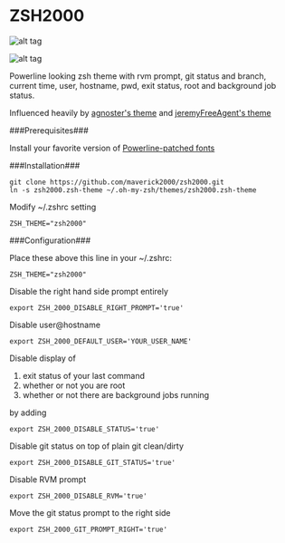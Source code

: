 ZSH2000
======

![alt tag](https://raw.githubusercontent.com/maverick2000/zsh2000/master/demo.png)

![alt tag](https://raw.githubusercontent.com/maverick2000/zsh2000/master/demo2.png)

Powerline looking zsh theme with rvm prompt, git status and branch, current time, user, hostname, pwd, exit status, root and background job status.

Influenced heavily by [agnoster's theme](https://gist.github.com/3712874) and [jeremyFreeAgent's theme](https://github.com/jeremyFreeAgent/oh-my-zsh-powerline-theme)

###Prerequisites###

Install your favorite version of
[Powerline-patched fonts](https://github.com/Lokaltog/powerline-fonts)

###Installation###

    git clone https://github.com/maverick2000/zsh2000.git
    ln -s zsh2000.zsh-theme ~/.oh-my-zsh/themes/zsh2000.zsh-theme

Modify ~/.zshrc setting

    ZSH_THEME="zsh2000"

###Configuration###

Place these above this line in your ~/.zshrc:

    ZSH_THEME="zsh2000"

Disable the right hand side prompt entirely

    export ZSH_2000_DISABLE_RIGHT_PROMPT='true'

Disable user@hostname

    export ZSH_2000_DEFAULT_USER='YOUR_USER_NAME'

Disable display of

1. exit status of your last command
2. whether or not you are root
3. whether or not there are background jobs running

by adding

    export ZSH_2000_DISABLE_STATUS='true'

Disable git status on top of plain git clean/dirty

    export ZSH_2000_DISABLE_GIT_STATUS='true'

Disable RVM prompt

    export ZSH_2000_DISABLE_RVM='true'

Move the git status prompt to the right side

    export ZSH_2000_GIT_PROMPT_RIGHT='true'
